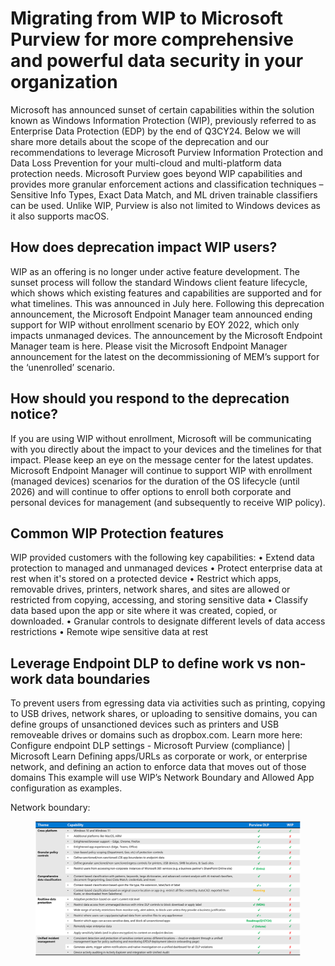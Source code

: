# Migrating from WIP to Microsoft Purview for more comprehensive and powerful data security in your organization
Microsoft has announced sunset of certain capabilities within the solution known as Windows Information Protection (WIP), previously referred to as Enterprise Data Protection (EDP) by the end of Q3CY24. Below we will share more details about the scope of the deprecation and our recommendations to leverage Microsoft Purview Information Protection and Data Loss Prevention for your multi-cloud and multi-platform data protection needs. Microsoft Purview goes beyond WIP capabilities and provides more granular enforcement actions and classification techniques – Sensitive Info Types, Exact Data Match, and ML driven trainable classifiers can be used. Unlike WIP, Purview is also not limited to Windows devices as it also supports macOS. 

## How does deprecation impact WIP users?
WIP as an offering is no longer under active feature development. The sunset process will follow the standard Windows client feature lifecycle, which shows which existing features and capabilities are supported and for what timelines. This was announced in July here. 
Following this deprecation announcement, the Microsoft Endpoint Manager team announced ending support for WIP without enrollment scenario by EOY 2022, which only impacts unmanaged devices. The announcement by the Microsoft Endpoint Manager team is here. Please visit the Microsoft Endpoint Manager announcement for the latest on the decommissioning of MEM’s support for the ‘unenrolled’ scenario.

## How should you respond to the deprecation notice?
If you are using WIP without enrollment, Microsoft will be communicating with you directly about the impact to your devices and the timelines for that impact. Please keep an eye on the message center for the latest updates.
Microsoft Endpoint Manager will continue to support WIP with enrollment (managed devices) scenarios for the duration of the OS lifecycle (until 2026) and will continue to offer options to enroll both corporate and personal devices for management (and subsequently to receive WIP policy).

## Common WIP Protection features
WIP provided customers with the following key capabilities:
•	Extend data protection to managed and unmanaged devices
•	Protect enterprise data at rest when it's stored on a protected device
•	Restrict which apps, removable drives, printers, network shares, and sites are allowed or restricted from copying, accessing, and storing sensitive data
•	Classify data based upon the app or site where it was created, copied, or downloaded.
•	Granular controls to designate different levels of data access restrictions
•	Remote wipe sensitive data at rest

## Leverage Endpoint DLP to define work vs non-work data boundaries
To prevent users from egressing data via activities such as printing, copying to USB drives, network shares, or uploading to sensitive domains, you can define groups of unsanctioned devices such as printers and USB removeable drives or domains such as dropbox.com. Learn more here: Configure endpoint DLP settings - Microsoft Purview (compliance) | Microsoft Learn
Defining apps/URLs as corporate or work, or enterprise network, and defining an action to enforce data that moves out of those domains
This example will use WIP’s Network Boundary and Allowed App configuration as examples.

Network boundary:
<figure>
    <img src="docs/playbooks/img/WIP2MIP1.png"/> 
</figure>

